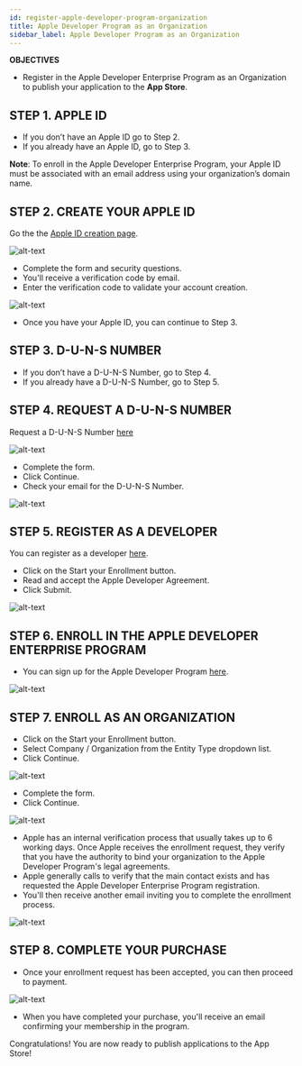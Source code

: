 ```yaml
---
id: register-apple-developer-program-organization
title: Apple Developer Program as an Organization
sidebar_label: Apple Developer Program as an Organization
---
```


<div class = "objectives">
<b>OBJECTIVES</b>

* Register in the Apple Developer Enterprise Program as an Organization to publish your application to the <b>App Store</b>.
</div>


## STEP 1. APPLE ID

* If you don’t have an Apple ID go to Step 2.
* If you already have an Apple ID, go to Step 3.

<b>Note</b>: To enroll in the Apple Developer Enterprise Program, your Apple ID must be associated with an email address using your organization’s domain name.


## STEP 2. CREATE YOUR APPLE ID

Go the the [Apple ID creation page](https://appleid.apple.com/).

![alt-text](assets/deploy-app-store/Apple-ID-Creation-Page-4D-for-iOS.png)

* Complete the form and security questions.
* You'll receive a verification code by email.
* Enter the verification code to validate your account creation.

![alt-text](assets/deploy-app-store/Register-developer-program-4D-for-iOS.png)

* Once you have your Apple ID, you can continue to Step 3.

## STEP 3. D-U-N-S NUMBER

* If you don’t have a D-U-N-S Number, go to Step 4.
* If you already have a D-U-N-S Number, go to Step 5.

## STEP 4. REQUEST A D-U-N-S NUMBER

Request a D-U-N-S Number [here](https://developer.apple.com/enroll/duns-lookup/#/search)

![alt-text](assets/deploy-app-store/DUNS-Number-Organization-4D-for-iOS.png)

* Complete the form.
* Click Continue.
* Check your email for the D-U-N-S Number.

![alt-text](assets/deploy-app-store/DUNS-Number-Apple-Mail_4D-for-iOS.png)


## STEP 5. REGISTER AS A DEVELOPER

You can register as a developer [here](https://developer.apple.com/programs/enterprise/enroll/).
* Click on the Start your Enrollment button.
* Read and accept the Apple Developer Agreement. 
* Click Submit.

![alt-text](assets/deploy-app-store/Register-developer-4D-for-iOS.png)

## STEP 6. ENROLL IN THE APPLE DEVELOPER ENTERPRISE PROGRAM

* You can sign up for the Apple Developer Program [here](https://developer.apple.com/enroll/enterprise/). 


![alt-text](assets/deploy-app-store/Join-Apple-Developer-Program-individuals-4D-for-iOS.png)

## STEP 7. ENROLL AS AN ORGANIZATION

* Click on the Start your Enrollment button.
* Select Company / Organization from the Entity Type dropdown list.
* Click Continue.

![alt-text](assets/deploy-app-store/Apple-Developer-Program-Organizations-4D-for-iOS.png)

* Complete the form.
* Click Continue. 

![alt-text](assets/deploy-app-store/Apple-Developer-Program-Enrollment-Organizations-4D-for-iOS.png)

* Apple has an internal verification process that usually takes up to 6 working days. Once Apple receives the enrollment request, they verify that you have the authority to bind your organization to the Apple Developer Program's legal agreements.
* Apple generally calls to verify that the main contact exists and has requested the Apple Developer Enterprise Program registration.
* You'll then receive another email inviting you to complete the enrollment process.

![alt-text](assets/deploy-in-house/Confirmation-email-Organisations-4D-for-iOS.png)

## STEP 8. COMPLETE YOUR PURCHASE

* Once your enrollment request has been accepted, you can then proceed to payment.


![alt-text](assets/deploy-app-store/Complete-Purchase-Apple-Developer-Program-4D-for-iOS.png)

* When you have completed your purchase, you'll receive an email confirming your membership in the program.
 

Congratulations! You are now ready to publish applications to the App Store!